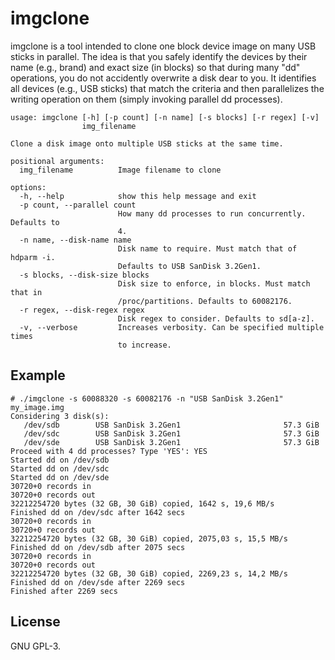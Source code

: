 # imgclone
imgclone is a tool intended to clone one block device image on many USB sticks
in parallel. The idea is that you safely identify the devices by their name
(e.g., brand) and exact size (in blocks) so that during many "dd" operations,
you do not accidently overwrite a disk dear to you. It identifies all devices
(e.g., USB sticks) that match the criteria and then parallelizes the writing
operation on them (simply invoking parallel dd processes).

```
usage: imgclone [-h] [-p count] [-n name] [-s blocks] [-r regex] [-v]
                img_filename

Clone a disk image onto multiple USB sticks at the same time.

positional arguments:
  img_filename          Image filename to clone

options:
  -h, --help            show this help message and exit
  -p count, --parallel count
                        How many dd processes to run concurrently. Defaults to
                        4.
  -n name, --disk-name name
                        Disk name to require. Must match that of hdparm -i.
                        Defaults to USB SanDisk 3.2Gen1.
  -s blocks, --disk-size blocks
                        Disk size to enforce, in blocks. Must match that in
                        /proc/partitions. Defaults to 60082176.
  -r regex, --disk-regex regex
                        Disk regex to consider. Defaults to sd[a-z].
  -v, --verbose         Increases verbosity. Can be specified multiple times
                        to increase.
```

## Example

```
# ./imgclone -s 60088320 -s 60082176 -n "USB SanDisk 3.2Gen1" my_image.img
Considering 3 disk(s):
   /dev/sdb        USB SanDisk 3.2Gen1                       57.3 GiB
   /dev/sdc        USB SanDisk 3.2Gen1                       57.3 GiB
   /dev/sde        USB SanDisk 3.2Gen1                       57.3 GiB
Proceed with 4 dd processes? Type 'YES': YES
Started dd on /dev/sdb
Started dd on /dev/sdc
Started dd on /dev/sde
30720+0 records in
30720+0 records out
32212254720 bytes (32 GB, 30 GiB) copied, 1642 s, 19,6 MB/s
Finished dd on /dev/sdc after 1642 secs
30720+0 records in
30720+0 records out
32212254720 bytes (32 GB, 30 GiB) copied, 2075,03 s, 15,5 MB/s
Finished dd on /dev/sdb after 2075 secs
30720+0 records in
30720+0 records out
32212254720 bytes (32 GB, 30 GiB) copied, 2269,23 s, 14,2 MB/s
Finished dd on /dev/sde after 2269 secs
Finished after 2269 secs
```


## License
GNU GPL-3.

